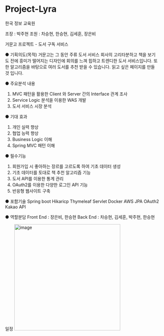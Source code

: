 # Project-Lyra

한국 정보 교육원

조장 : 박주현
조원 : 차승현, 한승현, 김세훈, 장은비

거문고 프로젝트 - 도서 구독 서비스

● 기획의도(목적)
거문고는 그 동안 주류 도서 서비스 회사의 고리타분하고 책을 보기도 전에 흥미가 떨어지는 디자인에 회의를 느껴 힙하고 트렌디한 도서 서비스입니다. 
또한 알고리즘을 바탕으로 여러 도서를 추천 받을 수 있습니다. 읽고 싶은 페이지를 만들 것 입니다.


● 주요분석 내용
1. MVC 패턴을 활용한 Client 와 Server 간의 Interface 관계 조사
2. Service Logic 분석을 이용한 WAS 개발
3. 도서 서비스 시장 분석


● 기대 효과
1. 개인 실력 향상
2. 협업 능력 향상
3. Business Logic 이해
4. Spring MVC 패턴 이해

● 필수기능
1. 회원가입 시 좋아하는 장르를 고르도록 하여 기초 데이터 생성
2. 기초 데이터를 토대로 책 추천 알고리즘 기능
3. 도서 API를 이용한 통계 관리
4. OAuth2를 이용한 다양한 로그인 API 기능
5. 반응형 웹사이트 구축

● 포함기술
Spring boot
Hikaricp
Thymeleaf
Servlet
Docker
AWS
JPA
OAuth2
Kakao API

● 역할분담 
Front End : 장은비, 한승현
Back End : 차승현, 김세훈, 박주현, 한승현

일정
<img width="346" alt="image" src="https://user-images.githubusercontent.com/95727405/218631474-e8c7e744-092a-4c44-b8c9-47be13aa3f1d.png">

